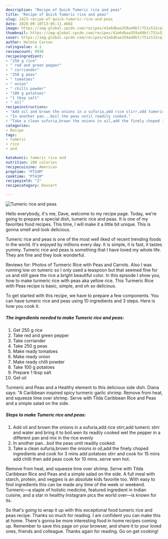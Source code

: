 ```yaml
---
description: "Recipe of Quick Tumeric rice and peas"
title: "Recipe of Quick Tumeric rice and peas"
slug: 1423-recipe-of-quick-tumeric-rice-and-peas
date: 2020-09-10T13:05:11.460Z
image: https://img-global.cpcdn.com/recipes/41e6dbaa359a49bf/751x532cq70/tumeric-rice-and-peas-recipe-main-photo.jpg
thumbnail: https://img-global.cpcdn.com/recipes/41e6dbaa359a49bf/751x532cq70/tumeric-rice-and-peas-recipe-main-photo.jpg
cover: https://img-global.cpcdn.com/recipes/41e6dbaa359a49bf/751x532cq70/tumeric-rice-and-peas-recipe-main-photo.jpg
author: Helena Carson
ratingvalue: 4.1
reviewcount: 9936
recipeingredient:
- "250 g rice"
- " red and green pepper"
- " corriander"
- "250 g peas"
- " tomatoes"
- " onion"
- " chilli powder"
- "100 g potatoes"
- "1 tbsp salt"
- " oil"
recipeinstructions:
- "Add oil and brown the onions in a sufuria,add rice stirr,add tumeric stirr and water and bring it to boil.wen its readily cooked wet the pepper in a different pan and mix in the rice evenly"
- "In another pan...boil the peas until readily cooked."
- "Take a clean sufuria,brown the onions in oil,add the finely choped ingredients and cook for 3 mins add potatoes stirr and cook for 15 mins add chilli then add peas cook for 10 mins..serve wen hot."
categories:
- Recipe
tags:
- tumeric
- rice
- and

katakunci: tumeric rice and 
nutrition: 200 calories
recipecuisine: American
preptime: "PT24M"
cooktime: "PT41M"
recipeyield: "2"
recipecategory: Dessert

---
```



![Tumeric rice and peas](https://img-global.cpcdn.com/recipes/41e6dbaa359a49bf/751x532cq70/tumeric-rice-and-peas-recipe-main-photo.jpg)

Hello everybody, it's me, Dave, welcome to my recipe page. Today, we're going to prepare a special dish, tumeric rice and peas. It is one of my favorites food recipes. This time, I will make it a little bit unique. This is gonna smell and look delicious.

Tumeric rice and peas is one of the most well liked of recent trending foods in the world. It's enjoyed by millions every day. It is simple, it is fast, it tastes yummy. Tumeric rice and peas is something that I have loved my whole life. They are fine and they look wonderful.

Reviews for: Photos of Turmeric Rice with Peas and Carrots. Also I was running low on tumeric so I only used a teaspoon but that seemed fine for us and still gave the rice a bright beautiful color. In this episode I show you, how to make turmeric rice with peas aka yellow rice. This Turmeric Rice with Peas recipe is basic, simple, and oh so delicious.


To get started with this recipe, we have to prepare a few components. You can have tumeric rice and peas using 10 ingredients and 3 steps. Here is how you cook it.

<!--inarticleads1-->

##### The ingredients needed to make Tumeric rice and peas:

1. Get 250 g rice
1. Take  red and green pepper
1. Take  corriander
1. Take 250 g peas
1. Make ready  tomatoes
1. Make ready  onion
1. Make ready  chilli powder
1. Take 100 g potatoes
1. Prepare 1 tbsp salt
1. Get  oil


Turmeric and Peas and a Healthy element to this delicious side dish. Diana says: &#34;A Caribbean inspired spicy turmeric garlic shrimp. Remove from heat, and squeeze lime over shrimp. Serve with Tilda Caribbean Rice and Peas and a simple salad on the side. 

<!--inarticleads2-->

##### Steps to make Tumeric rice and peas:

1. Add oil and brown the onions in a sufuria,add rice stirr,add tumeric stirr and water and bring it to boil.wen its readily cooked wet the pepper in a different pan and mix in the rice evenly
1. In another pan...boil the peas until readily cooked.
1. Take a clean sufuria,brown the onions in oil,add the finely choped ingredients and cook for 3 mins add potatoes stirr and cook for 15 mins add chilli then add peas cook for 10 mins..serve wen hot.


Remove from heat, and squeeze lime over shrimp. Serve with Tilda Caribbean Rice and Peas and a simple salad on the side. A full meal with starch, protein, and veggies is an absolute kids favorite too. With easy to find ingredients this can be made any time of the week or weekend. Turmeric—a staple of holistic medicine, featured ingredient in Indian cuisine, and a star in healthy Instagram pics the world over—is known for its. 

So that's going to wrap it up with this exceptional food tumeric rice and peas recipe. Thanks so much for reading. I am confident you can make this at home. There's gonna be more interesting food in home recipes coming up. Remember to save this page on your browser, and share it to your loved ones, friends and colleague. Thanks again for reading. Go on get cooking!

